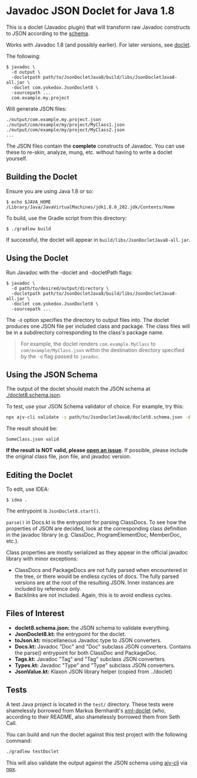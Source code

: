 # Javadoc JSON Doclet for Java 1.8

This is a doclet (Javadoc plugin) that will transform raw Javadoc constructs to JSON according 
to the [schema](./doclet8.schema.json).

Works with Javadoc 1.8 (and possibly earlier). For later versions, see [doclet](../doclet).

The following:

```shell
$ javadoc \
  -d output \
  -docletpath path/to/JsonDocletJava8/build/libs/JsonDocletJava8-all.jar \
  -doclet com.yokedox.JsonDoclet8 \
  -sourcepath ...
  com.example.my.project
```

Will generate JSON files:

```
./output/com.example.my.project.json
./output/com/example/my/project/MyClass1.json
./output/com/example/my/project/MyClass2.json
...
```

The JSON files contain the **complete** constructs of Javadoc. You can use
these to re-skin, analyze, mung, etc. without having to write a doclet yourself.

## Building the Doclet

Ensure you are using Java 1.8 or so:

```shell
$ echo $JAVA_HOME 
/Library/Java/JavaVirtualMachines/jdk1.8.0_202.jdk/Contents/Home
```

To build, use the Gradle script from this directory:

```shell
$ ./gradlew build
```

If successful, the doclet will appear in `build/libs/JsonDocletJava8-all.jar`.

## Using the Doclet

Run Javadoc with the -doclet and -docletPath flags:

```shell
$ javadoc \
  -d path/to/desired/output/directory \
  -docletpath path/to/JsonDocletJava8/build/libs/JsonDocletJava8-all.jar \
  -doclet com.yokedox.JsonDoclet8 \
  -sourcepath ...
```

The `-d` option specifies the directory to output files into. The doclet
produces one JSON file per included class and package. The class files will be
in a subdirectory corresponding to the class's package name.

>For example, the doclet renders `com.example.MyClass` to
>`com/example/MyClass.json` within the destination directory specified by the
>`-d` flag passed to `javadoc`.

## Using the JSON Schema

The output of the doclet should match the JSON schema at [./doclet8.schema.json](./doclet8.schema.json).

To test, use your JSON Schema validator of choice. For example, try this:

```sh
npx ajv-cli validate -s path/to/JsonDocletJava8/doclet8.schema.json -d SomeClass.json
```

The result should be:

```
SomeClass.json valid
```

**If the result is NOT valid, please [open an
issue](https://github.com/mongodb-university/yokedox/issues/new).** If possible,
please include the original class file, json file, and javadoc version.

## Editing the Doclet

To edit, use IDEA:

```shell
$ idea .
```

The entrypoint is `JsonDoclet8.start()`.

`parse()` in Docs.kt is the entrypoint for parsing ClassDocs. To see how the
properties of JSON are decided, look at the corresponding class definition in
the javadoc library (e.g. ClassDoc, ProgramElementDoc, MemberDoc, etc.).

Class properties are mostly serialized as they appear in the official javadoc
library with minor exceptions:

- ClassDocs and PackageDocs are not fully parsed when encountered in the tree,
  or there would be endless cycles of docs. The fully parsed versions are at the
  root of the resulting JSON. Inner instances are included by reference only.
- Backlinks are not included. Again, this is to avoid endless cycles.

## Files of Interest

- **doclet8.schema.json:** the JSON schema to validate everything.
- **JsonDoclet8.kt:** the entrypoint for the doclet.
- **toJson.kt:** miscellaneous Javadoc type to JSON converters.
- **Docs.kt:** Javadoc "Doc" and "Doc" subclass JSON converters. Contains the parse() entrypoint for both ClassDoc and PackageDoc.
- **Tags.kt:** Javadoc "Tag" and "Tag" subclass JSON converters.
- **Types.kt:** Javadoc "Type" and "Type" subclass JSON converters.
- **JsonValue.kt:** Klaxon JSON library helper (copied from ../doclet)

## Tests

A test Java project is located in the `test/` directory. These tests were
shamelessly borrowed from Markus Bernhardt's
[xml-doclet](https://github.com/MarkusBernhardt/xml-doclet) (who, according to
their README, also shamelessly borrowed them from Seth Call.

You can build and run the doclet against this test project with the following
command:

```bash
./gradlew testDoclet
```

This will also validate the output against the JSON schema using
[ajv-cli](https://www.npmjs.com/package/ajv-cli) via
[npx](https://www.npmjs.com/package/npx).

